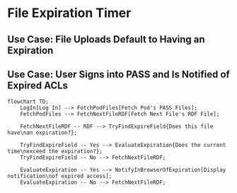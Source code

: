 # File Expiration Timer

## Use Case: File Uploads Default to Having an Expiration



## Use Case: User Signs into PASS and Is Notified of Expired ACLs

```mermaid
flowchart TD;
    LogIn[Log In] --> FetchPodFiles[Fetch Pod's PASS Files];
    FetchPodFiles --> FetchNextFileRDF[Fetch Next File's RDF File];

    FetchNextFileRDF -- RDF --> TryFindExpireField{Does this file have\nan expiration?};

    TryFindExpireField -- Yes --> EvaluateExpiration{Does the current time\nexceed the expiration?};
    TryFindExpireField -- No --> FetchNextFileRDF;

    EvaluateExpiration -- Yes --> NotifyInBrowserOfExpiration[Display notification\nof expired access];
    EvaluateExpiration -- No --> FetchNextFileRDF;
```
